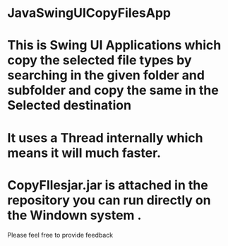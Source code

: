# JavaSwingUICopyFilesApp

# This is Swing UI Applications which copy the selected file types by searching in the given folder and subfolder and copy the same in the Selected destination

# It uses a Thread internally which means it will much faster.


# CopyFIlesjar.jar is attached in the repository you can run directly on the Windown system .
Please feel free to provide feedback 
